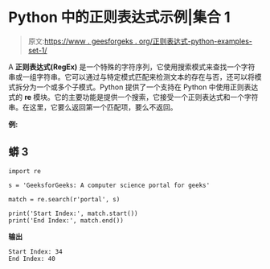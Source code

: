 # Python 中的正则表达式示例|集合 1

> 原文:[https://www . geesforgeks . org/正则表达式-python-examples-set-1/](https://www.geeksforgeeks.org/regular-expression-python-examples-set-1/)

A **正则表达式(RegEx)** 是一个特殊的字符序列，它使用搜索模式来查找一个字符串或一组字符串。它可以通过与特定模式匹配来检测文本的存在与否，还可以将模式拆分为一个或多个子模式。Python 提供了一个支持在 Python 中使用正则表达式的 **re** 模块。它的主要功能是提供一个搜索，它接受一个正则表达式和一个字符串。在这里，它要么返回第一个匹配项，要么不返回。

**例:**

## 蟒 3

```
import re

s = 'GeeksforGeeks: A computer science portal for geeks'

match = re.search(r'portal', s)

print('Start Index:', match.start())
print('End Index:', match.end())
```

**输出**

```
Start Index: 34
End Index: 40
```